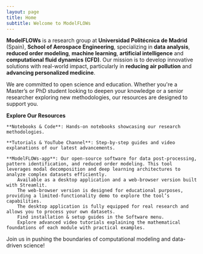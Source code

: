 ```yaml
---
layout: page
title: Home
subtitle: Welcome to ModelFLOWs
---
```


**ModelFLOWs** is a research group at **Universidad Politécnica de Madrid** (Spain), **School of Aerospace Engineering**, specializing in **data analysis**, **reduced order modeling**, **machine learning**, **artificial intelligence** and **computational fluid dynamics (CFD)**. Our mission is to develop innovative solutions with real-world impact, particularly in **reducing air pollution** and **advancing personalized medicine**.

We are committed to open science and education. Whether you're a Master’s or PhD student looking to deepen your knowledge or a senior researcher exploring new methodologies, our resources are designed to support you.

**Explore Our Resources**

    **Notebooks & Code**: Hands-on notebooks showcasing our research methodologies.

    **Tutorials & YouTube Channel**: Step-by-step guides and video explanations of our latest advancements.

    **ModelFLOWs-app**: Our open-source software for data post-processing, pattern identification, and reduced order modeling. This tool leverages modal decomposition and deep learning architectures to analyze complex datasets efficiently.
        Available as a desktop application and a web-browser version built with Streamlit.
        The web-browser version is designed for educational purposes, providing a limited-functionality demo to explore the tool’s capabilities.
        The desktop application is fully equipped for real research and allows you to process your own datasets.
        Find installation & setup guides in the Software menu.
        Explore advanced video tutorials explaining the mathematical foundations of each module with practical examples.

Join us in pushing the boundaries of computational modeling and data-driven science! 
